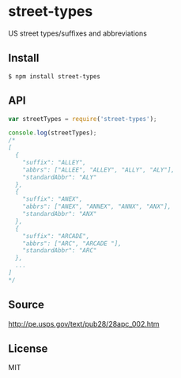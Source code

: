 # street-types
US street types/suffixes and abbreviations

## Install
```
$ npm install street-types
```

## API
```js
var streetTypes = require('street-types');

console.log(streetTypes);
/*
[
  {
    "suffix": "ALLEY",
    "abbrs": ["ALLEE", "ALLEY", "ALLY", "ALY"],
    "standardAbbr": "ALY"
  },
  {
    "suffix": "ANEX",
    "abbrs": ["ANEX", "ANNEX", "ANNX", "ANX"],
    "standardAbbr": "ANX"
  },
  {
    "suffix": "ARCADE",
    "abbrs": ["ARC", "ARCADE "],
    "standardAbbr": "ARC"
  },
  ...
]
*/
```

## Source
http://pe.usps.gov/text/pub28/28apc_002.htm

## License
MIT